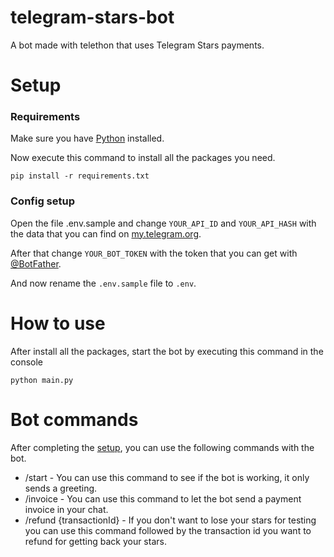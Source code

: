 # telegram-stars-bot
A bot made with telethon that uses Telegram Stars payments.

# Setup
### Requirements
Make sure you have [Python](https://python.org/downloads) installed.

Now execute this command to install all the packages you need.
```
pip install -r requirements.txt
```
### Config setup

Open the file .env.sample and change `YOUR_API_ID` and `YOUR_API_HASH` with the data that you can find on [my.telegram.org](https://my.telegram.org).

After that change `YOUR_BOT_TOKEN` with the token that you can get with [@BotFather](https://t.me/BotFather).

And now rename the `.env.sample` file to `.env`.

# How to use
After install all the packages, start the bot by executing this command in the console
```
python main.py
```

# Bot commands
After completing the [setup](https://github.com/RikyPy/telegram-stars-bot?tab=readme-ov-file#setup), you can use the following commands with the bot.

- /start - You can use this command to see if the bot is working, it only sends a greeting.
- /invoice - You can use this command to let the bot send a payment invoice in your chat.
- /refund {transactionId} - If you don't want to lose your stars for testing you can use this command followed by the transaction id you want to refund for getting back your stars.